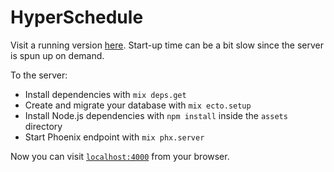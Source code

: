 # HyperSchedule

Visit a running version [here](https://hyperschedule.online). Start-up time can be a bit slow since the server is spun up on demand. 

To the server:

  * Install dependencies with `mix deps.get`
  * Create and migrate your database with `mix ecto.setup`
  * Install Node.js dependencies with `npm install` inside the `assets` directory
  * Start Phoenix endpoint with `mix phx.server`

Now you can visit [`localhost:4000`](http://localhost:4000) from your browser.

